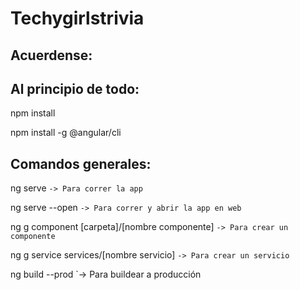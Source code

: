 # Techygirlstrivia

## Acuerdense:

## Al principio de todo:

npm install

npm install -g @angular/cli

## Comandos generales:

ng serve `-> Para correr la app`

ng serve --open `-> Para correr y abrir la app en web`

ng g component [carpeta]/[nombre componente]  `-> Para crear un componente`

ng g service services/[nombre servicio]  `-> Para crear un servicio`

ng build --prod  `-> Para buildear a producción
